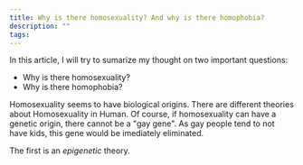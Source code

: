 ```yaml
---
title: Why is there homosexuality? And why is there homophobia? 
description: ""
tags: 
---
```


In this article, I will try to sumarize my thought on two important questions:
- Why is there homosexuality? 
- Why is there homophobia?

Homosexuality seems to have biological origins.
There are different theories about Homosexuality in Human.
Of course, if homosexuality can have a genetic origin, there cannot be a "gay gene".
As gay people tend to not have kids, this gene would be imediately eliminated.

The first is an *epigenetic* theory.
